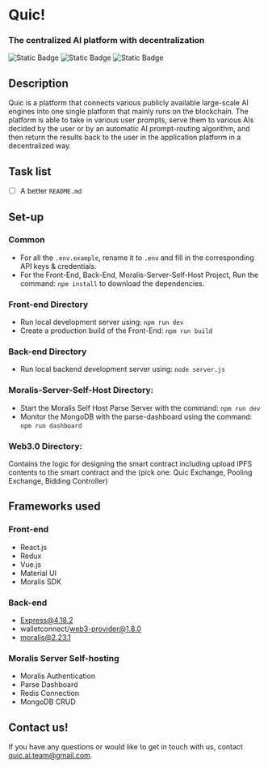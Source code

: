 # Quic!

### The centralized AI platform with decentralization

![Static Badge](https://img.shields.io/badge/Quic%20Page-8A2BE2?link=https%3A%2F%2Fquic-ai.netlify.app%2F)
![Static Badge](https://img.shields.io/badge/Quic%20Landing-brightgreen?link=https%3A%2F%2Fquic-ai-welcome.netlify.app%2F)
![Static Badge](https://img.shields.io/badge/Quic%20Demo-DA70D6?link=https%3A%2F%2Fwww.youtube.com%2Fwatch%3Fv%3Ddbl-tPG1UUw)

## Description

Quic is a platform that connects various publicly available large-scale AI engines into one single platform that mainly runs on the blockchain. The platform is able to take in various user prompts, serve them to various AIs decided by the user or by an automatic AI prompt-routing algorithm, and then return the results back to the user in the application platform in a decentralized way. 

## Task list

 - [ ] A better `README.md`

## Set-up

### Common

* For all the `.env.example`, rename it to `.env` and fill in the corresponding API keys & credentials.
* For the Front-End, Back-End, Moralis-Server-Self-Host Project, Run the command: `npm install` to download the dependencies.

### Front-end Directory

* Run local development server using: `npm run dev`
* Create a production build of the Front-End: `npm run build`

### Back-end Directory

* Run local backend development server using: `node server.js`

### Moralis-Server-Self-Host Directory:
* Start the Moralis Self Host Parse Server with the command: `npm run dev`
* Monitor the MongoDB with the parse-dashboard using the command: `npm run dashboard`

### Web3.0 Directory:
Contains the logic for designing the smart contract including upload IPFS contents to the smart contract and the (pick one: Quic Exchange, Pooling Exchange, Bidding Controller)

## Frameworks used

### Front-end
* React.js
* Redux
* Vue.js
* Material UI
* Moralis SDK

### Back-end
* Express@4.18.2
* walletconnect/web3-provider@1.8.0
* moralis@2.23.1

### Moralis Server Self-hosting
* Moralis Authentication
* Parse Dashboard
* Redis Connection
* MongoDB CRUD

## Contact us!

If you have any questions or would like to get in touch with us, contact quic.ai.team@gmail.com. 
